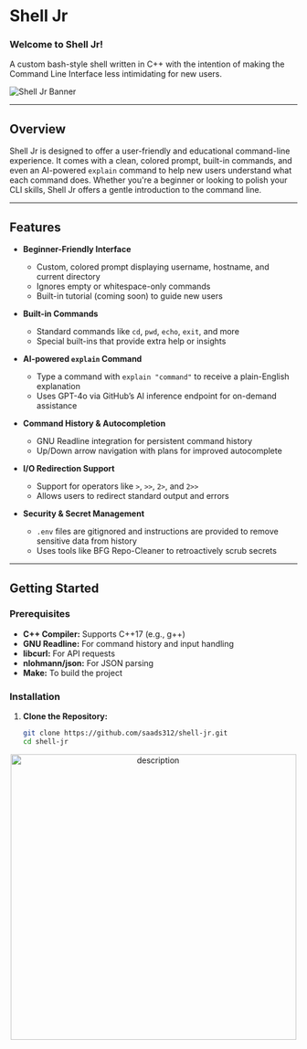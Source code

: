 # Shell Jr

### Welcome to Shell Jr!
A custom bash-style shell written in C++ with the intention of making the Command Line Interface less intimidating for new users.

![Shell Jr Banner](assets/shelljr-banner.png)

---

## Overview

Shell Jr is designed to offer a user-friendly and educational command-line experience. It comes with a clean, colored prompt, built-in commands, and even an AI-powered `explain` command to help new users understand what each command does. Whether you're a beginner or looking to polish your CLI skills, Shell Jr offers a gentle introduction to the command line.

---

## Features

- **Beginner-Friendly Interface**  
  - Custom, colored prompt displaying username, hostname, and current directory  
  - Ignores empty or whitespace-only commands  
  - Built-in tutorial (coming soon) to guide new users

- **Built-in Commands**  
  - Standard commands like `cd`, `pwd`, `echo`, `exit`, and more  
  - Special built-ins that provide extra help or insights

- **AI-powered `explain` Command**  
  - Type a command with `explain "command"` to receive a plain-English explanation  
  - Uses GPT-4o via GitHub’s AI inference endpoint for on-demand assistance

- **Command History & Autocompletion**  
  - GNU Readline integration for persistent command history  
  - Up/Down arrow navigation with plans for improved autocomplete

- **I/O Redirection Support**  
  - Support for operators like `>`, `>>`, `2>`, and `2>>`  
  - Allows users to redirect standard output and errors

- **Security & Secret Management**  
  - `.env` files are gitignored and instructions are provided to remove sensitive data from history  
  - Uses tools like BFG Repo-Cleaner to retroactively scrub secrets

---

## Getting Started

### Prerequisites

- **C++ Compiler:** Supports C++17 (e.g., g++)
- **GNU Readline:** For command history and input handling
- **libcurl:** For API requests
- **nlohmann/json:** For JSON parsing
- **Make:** To build the project

### Installation

1. **Clone the Repository:**

   ```bash
   git clone https://github.com/saads312/shell-jr.git
   cd shell-jr


<p align="center">
  <img src="https://github.com/user-attachments/assets/564dc5a7-0fa8-4f0c-9d16-112480bc2dbe" alt="description" width="500">
</p>
